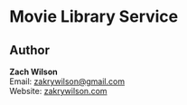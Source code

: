 # Movie Library Service
## Author

**Zach Wilson**  
Email: zakrywilson@gmail.com  
Website: [zakrywilson.com](http://zakrywilson.com/)
